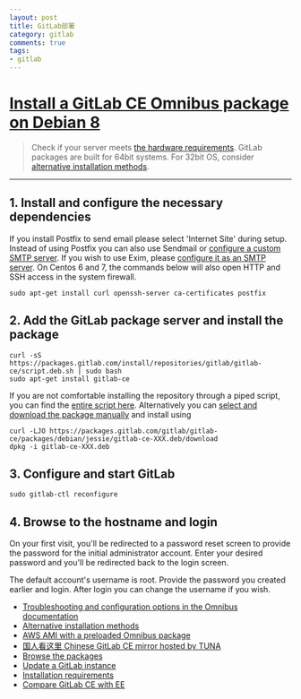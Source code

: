 ```yaml
---
layout: post
title: GitLab部署
category: gitlab
comments: true
tags:
- gitlab
---
```


# [Install a GitLab CE Omnibus package on Debian 8](https://about.gitlab.com/downloads/#debian8)

> Check if your server meets [the hardware requirements](http://doc.gitlab.com/ce/install/requirements.html). GitLab packages are built for 64bit systems. For 32bit OS, consider [alternative installation methods](https://about.gitlab.com/installation/).

***

## 1. Install and configure the necessary dependencies
If you install Postfix to send email please select 'Internet Site' during setup. Instead of using Postfix you can also use Sendmail or [configure a custom SMTP server](https://gitlab.com/gitlab-org/omnibus-gitlab/blob/master/doc/settings/smtp.md). If you wish to use Exim, please [configure it as an SMTP server](https://gitlab.com/gitlab-org/omnibus-gitlab/blob/master/doc/settings/smtp.md#smtp-on-localhost).
On Centos 6 and 7, the commands below will also open HTTP and SSH access in the system firewall.
```
sudo apt-get install curl openssh-server ca-certificates postfix
```

## 2. Add the GitLab package server and install the package
```
curl -sS https://packages.gitlab.com/install/repositories/gitlab/gitlab-ce/script.deb.sh | sudo bash
sudo apt-get install gitlab-ce
```

If you are not comfortable installing the repository through a piped script, you can find the [entire script here](https://packages.gitlab.com/gitlab/gitlab-ce/install).
Alternatively you can [select and download the package manually](https://packages.gitlab.com/gitlab/gitlab-ce) and install using

```
curl -LJO https://packages.gitlab.com/gitlab/gitlab-ce/packages/debian/jessie/gitlab-ce-XXX.deb/download
dpkg -i gitlab-ce-XXX.deb
```

## 3. Configure and start GitLab
```
sudo gitlab-ctl reconfigure
```

## 4. Browse to the hostname and login
On your first visit, you'll be redirected to a password reset screen to provide the password for the initial administrator account. Enter your desired password and you'll be redirected back to the login screen.

The default account's username is root. Provide the password you created earlier and login. After login you can change the username if you wish.

- [Troubleshooting and configuration options in the Omnibus documentation](http://doc.gitlab.com/omnibus/)
- [Alternative installation methods](https://about.gitlab.com/installation/)
- [AWS AMI with a preloaded Omnibus package](https://about.gitlab.com/aws)
- [国人看这里 Chinese GitLab CE mirror hosted by TUNA](https://mirror.tuna.tsinghua.edu.cn/help/gitlab-ce/)
- [Browse the packages](https://packages.gitlab.com/gitlab/gitlab-ce)
- [Update a GitLab instance](https://about.gitlab.com/update)
- [Installation requirements](http://doc.gitlab.com/ce/install/requirements.html)
- [Compare GitLab CE with EE](https://about.gitlab.com/features/#compare)